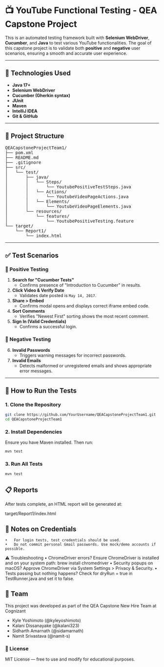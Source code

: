 # 📺 YouTube Functional Testing - QEA Capstone Project

This is an automated testing framework built with **Selenium WebDriver**, **Cucumber**, and **Java** to test various YouTube functionalities. The goal of this capstone project is to validate both **positive** and **negative** user scenarios, ensuring a smooth and accurate user experience.

---

## 🚀 Technologies Used

- **Java 17+**
- **Selenium WebDriver**
- **Cucumber (Gherkin syntax)**
- **JUnit**
- **Maven**
- **IntelliJ IDEA**
- **Git & GitHub**

---

## 📁 Project Structure

<pre>
QEACapstoneProjectTeam1/
├── pom.xml
├── README.md
├── .gitignore
├── src/
│   └── test/
│       ├── java/
│       │   └── Steps/
│       │       └── YoutubePositiveTestSteps.java
│       │   └── Actions/
│       │       └── YoutubeVideoPageActions.java
│       │   └── Elements/
│       │       └── YoutubeVideoPageElements.java
│       └── resources/
│           └── features/
│               └── YoutubePositiveTesting.feature
└── target/
    └── Report1/
        └── index.html
</pre>

---

## ✅ Test Scenarios

### 🔹 Positive Testing

1. **Search for "Cucumber Tests"**
   - Confirms presence of "Introduction to Cucumber" in results.
2. **Click Video & Verify Date**
   - Validates date posted is `May 14, 2017`.
3. **Share > Embed**
   - Confirms modal opens and displays correct iframe embed code.
4. **Sort Comments**
   - Verifies "Newest First" sorting shows the most recent comment.
5. **Sign In (Valid Credentials)**
   - Confirms a successful login.

### 🔸 Negative Testing

6. **Invalid Passwords**
   - Triggers warning messages for incorrect passwords.
7. **Invalid Emails**
   - Detects malformed or unregistered emails and shows appropriate error messages.

---

## 🧪 How to Run the Tests

### 1. Clone the Repository

```bash
git clone https://github.com/YourUsername/QEACapstoneProjectTeam1.git
cd QEACapstoneProjectTeam1
```

### 2. Install Dependencies

Ensure you have Maven installed. Then run:

```bash
mvn test
```

### 3. Run All Tests

```bash
mvn test
```

## 📋 Reports

After tests complete, an HTML report will be generated at:

target/Report1/index.html

## 🔐 Notes on Credentials
	•	For login tests, test credentials should be used.
	•	Do not commit personal Gmail passwords. Use mock/demo accounts if possible.

⚠️ Troubleshooting
	•	ChromeDriver errors?
Ensure ChromeDriver is installed and on your system path: brew install chromedriver
	•	Security popups on macOS?
Approve ChromeDriver via System Settings > Privacy & Security.
	•	Tests passing but nothing happens?
Check for dryRun = true in TestRunner.java and set it to false.


## 👥 Team

This project was developed as part of the QEA Capstone New Hire Team at Cognizant
- Kyle Yoshimoto (@kyleyoshimoto)
- Kalani Dissanayake (@kalani323)
- Sidharth Amarnath (@sidamarnath)
- Namit Srivastava (@namit-s)

### 📄 License

MIT License — free to use and modify for educational purposes.
